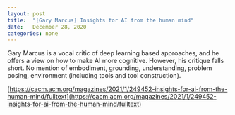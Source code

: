 ```yaml
---
layout: post
title:  "[Gary Marcus] Insights for AI from the human mind"
date:   December 28, 2020
categories: none
---
```


Gary Marcus is a vocal critic of deep learning based approaches, and he offers a view on how to make AI more cognitive. However, his critique falls short. No mention of embodiment, grounding, understanding, problem posing, environment (including tools and tool construction).



[https://cacm.acm.org/magazines/2021/1/249452-insights-for-ai-from-the-human-mind/fulltext](https://cacm.acm.org/magazines/2021/1/249452-insights-for-ai-from-the-human-mind/fulltext)



 


